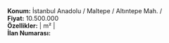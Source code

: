 ## 

**Konum:** İstanbul Anadolu / Maltepe / Altıntepe Mah. /  
**Fiyat:** 10.500.000  
**Özellikler:**  |  m² |   
**İlan Numarası:** 
